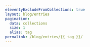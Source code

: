 ```yaml
---
eleventyExcludeFromCollections: true
layout: blog/entries
pagination:
  data: collections
  size: 1
  alias: tag
permalink: /blog/entries/{{ tag }}/
---
```

